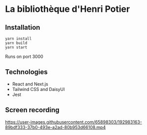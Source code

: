 # La bibliothèque d'Henri Potier

## Installation

`yarn install`  
`yarn build`  
`yarn start`

Runs on port 3000

## Technologies

- React and Next.js
- Tailwind CSS and DaisyUI
- Jest

## Screen recording

https://user-images.githubusercontent.com/65898303/192983163-89bdf333-37b0-493e-a2ad-80b953d66108.mp4

